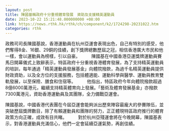 ```yaml
---
layout: post
title: 陳國基稱政府十分重視體育發展　資助及支援精英運動員
date: 2023-10-22 15:21:48.000000000 +08:00
link: https://news.rthk.hk/rthk/ch/component/k2/1724298-20231022.htm
categories: rthk
---
```


政務司司長陳國基說，香港運動員在杭州亞運會表現出色，自己有特別的感受，他們奪得8金、16銀、29銅的佳績，創下獎牌總數歷屆之冠，相信香港廣大市民和他一樣，會以運動員為榜樣，引以自豪。
　　 
陳國基在中國香港亞運獎牌運動員賽馬日開幕儀式上致辭表示，特區政府十分重視香港體育發展，為了支持精英運動員的培訓，每年通過「精英運動員發展基金」向體院撥款，為過千名精英運動員提供財政資助，以及全方位的支援服務，包括體適能、運動科學與醫學、運動與教育雙軌發展，以至保險、膳食和住宿等。
　　 
他指出，特區政府今年向體院撥款超過8億6000萬港元，繼續支持精英體育向上發展。「藝術及體育發展基金」亦撥款7300萬港元，資助香港運動員及其團隊，全力備戰亞運會。

陳國基說，中國香港代表團在今屆亞運會能夠派出歷來陣容最龐大的參賽隊伍，並突破歷屆獎牌數目，除了有賴運動員和團隊的努力，正正體現特區政府推行的體育政策方向正確，成效有目共睹。
　　 
對於杭州亞殘運會將在今晚開幕，陳國基表示，對香港運動員充滿信心，他們一定會延續亞運氣勢，再創佳績。

